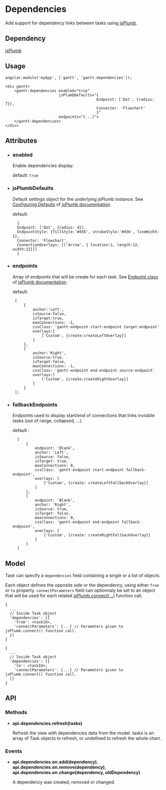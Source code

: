 # Dependencies

Add support for dependency links between tasks using [jsPlumb](https://jsplumbtoolkit.com/).

## Dependency

[jsPlumb](https://jsplumbtoolkit.com/)

## Usage

    angular.module('myApp', ['gantt', 'gantt.dependencies']);

<!-- -->

    <div gantt>
        <gantt-dependencies enabled="true"
                            jsPlumbDefaults="{
                                             Endpoint: ['Dot', {radius: 7}],
                                             Connector: 'Flowchart'
                                             }"
                            endpoints="[...]">
        </gantt-dependencies>
    </div>


## Attributes

- ### enabled

    Enable dependencies display.

    default: `true`

- ### jsPlumbDefaults

    Default settings object for the underlying jsPlumb instance. See 
    [Configuring Defaults](https://jsplumbtoolkit.com/community/doc/defaults.html) of 
    [jsPlumb documentation](https://jsplumbtoolkit.com/community/doc/home.html).
    
    default: 

        {
        Endpoint: ['Dot', {radius: 4}],
        EndpointStyle: {fillStyle:'#456', strokeStyle:'#456', lineWidth: 1},
        Connector: 'Flowchart',
        ConnectionOverlays: [['Arrow', { location:1, length:12, width:12}]]
        }

- ### endpoints

    Array of endpoints that will be create for each task. See
    [Endpoint class](https://jsplumbtoolkit.com/community/apidocs/classes/Endpoint.html) of 
    [jsPlumb documentation](https://jsplumbtoolkit.com/community/doc/home.html).

    default:

       [
           {
               anchor:'Left',
               isSource:false,
               isTarget:true,
               maxConnections: -1,
               cssClass: 'gantt-endpoint start-endpoint target-endpoint'
               overlays:[
                   ['Custom', {create:createLeftOverlay}]
               ]
           },
           {
               anchor:'Right',
               isSource:true,
               isTarget:false,
               maxConnections: -1,
               cssClass: 'gantt-endpoint end-endpoint source-endpoint'
               overlays:[
                   ['Custom', {create:createRightOverlay}]
               ]
           }
       ];

- ### fallbackEndpoints

    Endpoints used to display start/end of connections that links invisible tasks (out of range, collapsed, ...).
    
    default : 

        [
            {
                endpoint: 'Blank',
                anchor: 'Left',
                isSource: false,
                isTarget: true,
                maxConnections: 0,
                cssClass: 'gantt-endpoint start-endpoint fallback-endpoint',
                overlays: [
                    ['Custom', {create: createLeftFallbackOverlay}]
                ]
            },
            {
                endpoint: 'Blank',
                anchor: 'Right',
                isSource: true,
                isTarget: false,
                maxConnections: 0,
                cssClass: 'gantt-endpoint end-endpoint fallback-endpoint',
                overlays: [
                    ['Custom', {create: createRightFallbackOverlay}]
                ]
            }
        ]



## Model

Task can specify a `dependencies` field containing a single or a list of objects.

Each object defines the opposite side or the dependency, using either `from` or `to` property. `connectParameters` field
can optionnaly be set to an object that will be used for each related 
[jsPlumb.connect(...)](https://jsplumbtoolkit.com/community/doc/connections.html#programmatic) function call.

    {
      ...
      // Inside Task object
      'dependencies': [{
        'from': <taskId>,
        'connectParameters': {...} // Parameters given to jsPlumb.connect() function call.
      }]
    }

    {
      ...
      // Inside Task object
      'dependencies': [{
        'to': <taskId>,
        'connectParameters': {...} // Parameters given to jsPlumb.connect() function call.
      }]
    }

## API

### Methods
    
- **api.dependencies.refresh(tasks)**

  Refresh the view with dependencies data from the model.
  tasks is an array of Task objects to refresh, or undefined to refresh the whole chart.

### Events

- **api.dependencies.on.add(dependency)**, **api.dependencies.on.remove(dependency)**, **api.dependencies.on.change(dependency, oldDependency)**

  A dependency was created, removed or changed.
